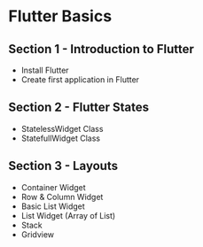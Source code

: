 # Flutter Basics

## Section 1 - Introduction to Flutter

* Install Flutter
* Create first application in Flutter

## Section 2 - Flutter States

* StatelessWidget Class
* StatefullWidget Class

## Section 3 - Layouts 

* Container Widget
* Row & Column Widget
* Basic List Widget
* List Widget (Array of List)
* Stack
* Gridview
